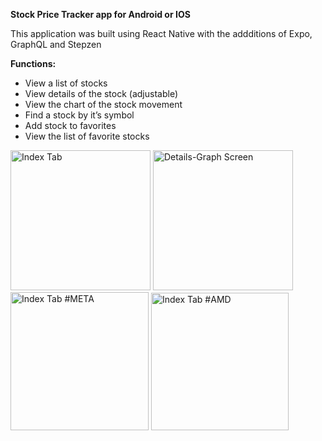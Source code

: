**Stock Price Tracker app for Android or IOS**

This application was built using React Native with the addditions of Expo, GraphQL and Stepzen

**Functions:**
- View a list of stocks
- View details of the stock (adjustable)
- View the chart of the stock movement
- Find a stock by it’s symbol
- Add stock to favorites
- View the list of favorite stocks

<img width="224" alt="Index Tab" src="https://github.com/markbuckle/Stock-Tracker/assets/165898552/422483de-8937-4bd7-b536-43212b45ba4a">

<img width="224" alt="Details-Graph Screen" src="https://github.com/markbuckle/Stock-Tracker/assets/165898552/106f9e6e-134d-4f1d-b333-bc09671fdbb2">

<img width="221" alt="Index Tab #META" src="https://github.com/markbuckle/Stock-Tracker/assets/165898552/df055fc9-5298-417c-bf38-a9144fa9a2b6">

<img width="220" alt="Index Tab #AMD" src="https://github.com/markbuckle/Stock-Tracker/assets/165898552/ffd91018-44bb-4edf-84dd-18e8c158398b">

